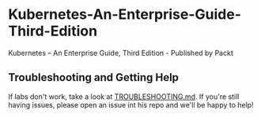 # Kubernetes-An-Enterprise-Guide-Third-Edition
Kubernetes – An Enterprise Guide, Third Edition - Published by Packt

## Troubleshooting and Getting Help

If labs don't work, take a look at [TROUBLESHOOTING.md](TROUBLESHOOTING.md).  If you're still having issues, please open an issue int his repo and we'll be happy to help!